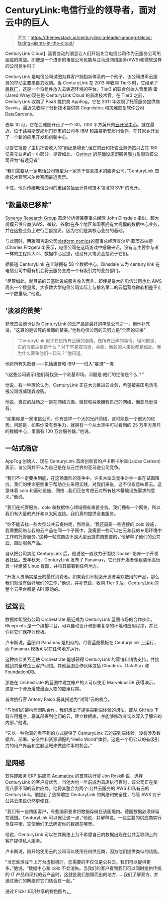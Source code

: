 # CenturyLink:电信行业的领导者，面对云中的巨人

> 原文：<https://thenewstack.io/centurylink-a-leader-among-telcos-facing-giants-in-the-cloud/>

CenturyLink Cloud】高管变动的消息让人们开始关注电信公司作为云服务公司所面临的挑战。即使是一个进步的电信公司也能与亚马逊网络服务(AWS)和微软这样的公司竞争吗？

CenturyLink 是电信公司试图为其客户拥抱新体系的一个例子。该公司进军云服务的举动主要来自其收购。当 CenturyLink 在 2013 年收购 Tier3 时，它继承了[铸铁厂](http://www.ironfoundry.org/)，这是一个将组件放入云铸造环境的平台。Tier3 的联合创始人贾里德·雷(Jared Wray)现在是 CenturyLink Cloud 的首席技术官。在 Tier3 之前，CenturyLink 收购了 PaaS 提供商 AppFog。它在 2011 年收购了托管服务提供商 Savvis，最近又收购了分析技术提供商 Cognilytics 和灾难恢复软件公司 DataGardens。

去年 10 月，它在西雅图开设了一个 30，000 平方英尺的[云开发中心](http://www.crn.com/news/cloud/300074501/centurylink-opens-expansive-cloud-development-center-in-seattle.htm)。就在最近，位于路易斯安那州门罗市的公司与 IBM 和路易斯安那州合作，在其家乡开发了一个新的应用开发和创新中心。

尽管它报告了主机托管收入的“创纪录增长”,但它的云和托管业务仍然只占其 180 亿美元业务的一小部分。尽管如此， [Gartner 的基础设施即服务魔力象限](http://www.gartner.com/technology/reprints.do?id=1-1UKQQA6&ct=140528&st=sb)将该公司评为“有远见者”

“我们需要从一家电话公司转型为一家基于信息技术的服务公司，”CenturyLink 首席技术官阿米尔侯赛因最近表示。

不过，他对传统电信公司的重组包括云计算和技术领域的 SVP 的离开。

## “数量级已移除”

[Synergy Research Group](https://www.srgresearch.com/) 首席分析师兼董事总经理 John Dinsdale 指出，超大规模云供应商(AWS、微软、谷歌)在多个地区和国家拥有大规模的数据中心业务，并在这些业务上进行巨额投资，因为它们是其核心业务的基础。

与此同时，西雅图咨询公司[platform nomics](http://www.platformonomics.com/)的董事总经理查尔斯·菲茨杰拉德(Charles Fitzgerald)表示，电信公司在这场游戏中姗姗来迟，没有与主要参与者一样的工程师大军、数据中心足迹，也没有大笔资金投资于它们。

据报道 CenturyLink 在全球拥有 58 个数据中心，Dinsdale 认为 century link 在电信公司中最有机会将云服务变成一个有吸引力的业务部门。

“尽管如此，就目前的云基础设施服务收入而言，即使是最大的电信公司也比 AWS 高出一个数量级。大多数大型电信公司实际上与排名第二的云运营商微软相差不止一个数量级，”他说。

## '淡淡的赞美'

菲茨杰拉德也认为 CenturyLink 的云产品是最好的电信公司之一，但他补充说，“这真的是该死的微弱的赞美。”他称电信公司的云努力是“全面的灾难”

> “CenturyLink 似乎在说所有正确的事情，做所有正确的事情，但问题是，它的价值主张是什么？对于不是亚马逊，谷歌，微软的人来说都是如此。我为什么要和他们一起去？”他问道。

他将所有失败者——包括惠普和 IBM——归入“妄想”一类

“(这些公司表示)他们将找到一个利基市场。问题是:他们的定位是什么？”

他说，有一种理论认为，CenturyLink 正在大力推进云业务，希望被美国电话电报公司或威瑞森收购。

他说，真正的战场之一是在网络方面，微软和谷歌拥有自己的网络，而亚马逊没有。

“如果你是一家电信公司，你有这样一个大的光纤网络，这可能是一个很大的优势。问题是，如果你没有竞争力，就拥有一个从太空中可以看到的 25 万平方英尺的数据中心，里面有 100 万台服务器，”他说。

## 一站式商店

AppFog 创始人、现任 CenturyLink 首席创新官的卢卡斯卡尔森(Lucas Carlson)表示，该公司并不认为自己是在与云世界的亚马逊公司竞争。

“我们不一定要争到底，在这场激烈的竞争中，许多大型云竞争对手一直在试图降价。我们的使命更侧重于帮助企业采用实践，对我们来说，这不仅仅意味着云。这意味着 colo 和基础设施、网络…我们正在考虑云对所有技术基础设施需求的意义，”他说。

“我们在托管服务、colo 和数据中心领域拥有重要业务。我们拥有一个网络，所以我们有大量的光纤和以太网连接。我们真的提供全套服务。

“你不能去找一些大型公共云提供商，然后说，‘我还需要一些连接的 colo 设施，我需要网络与我的云产品在同一个子网中，我需要一些可以在云和我的专用环境中工作的托管服务。’这种一站式商店不是大型云提供商想要的，”他解释了他们的公共云、自助服务产品。

自从把公司卖给 CenturyLink 后，他说他一直致力于围绕 Docker 培养一个开发者社区。去年秋天，CenturyLink 发布了 Panamax，它允许开发者像组装乐高玩具一样组装 Linux 容器，并将其部署到任何地方。

“开发人员确实是云的最终消费者。如果我们不制造开发者喜欢使用的产品，那么我们就没有做好我们的工作，”他说，并补充说，收购 Tier 3 后，CenturyLink 的整个云平台都是 API 驱动的。

## 试驾云

数据库即服务公司 Orchestrate 最近成为 CenturyLink 蓝图市场的合作伙伴。Blueprints 是一个编排平台，可以自动设计和部署复杂的环境和应用程序，并允许将它们保存为模板。

卢卡斯说，蓝图和 Panamax 是相似的，尽管蓝图模板在 CenturyLink 上运行，而 Panamax 模板可以在任何地方运行。

这种伙伴关系还使 Orchestrate 能够获得 CenturyLink 的营销和销售支持，并接触到其全球企业客户网络。其他蓝图合作伙伴包括 Cloudera、DataStax 和 FoundationDB。

那些在 Orchestrate 的蓝图中建立帐户的人可以使用 MarvelousDB 获得演示，这是一个涉及漫威漫画人物的应用程序。

首席执行官 Antony Falco 将其描述为“试驾”云的机会。

“与他们的架构师团队合作，我们想出了提供端到端体验的想法，即从 GitHub 下载应用程序，将其部署到他们的云，建立数据库，并能够修改查询以深入了解它的内部，”他说。

“它以一种你真的看不到的方式提供了 CenturyLink 云的端到端体验。没有涉及数据库、部署、安全性和资源调配的“Hello World”体验。这是一个用公认的有吸引力的用户界面和主题区域来做这件事的机会。”

## 是网络

软件即服务 ERP 供应商 [Acumatica](http://www.acumatica.com/) 的首席执行官 Jon Roskill 说，选择 CenturyLink 的客户有优势。当他大约一年前成为首席执行官时，该公司正在使用八家不同的云供应商。他将其整合为两个:公共云服务的 AWS 和私有云的 CenturyLink。他提到了选择增加 CenturyLink 的网络和安全性，尽管 AWS 对于公共云来说仍然更便宜。

“我们有一些跨国客户，有些国家要求将数据存储在该国境内。德国数据必须保留在德国。CenturyLink 可以保证这一点，”他说，并解释说，一些主要的供应商实行负载平衡，这使他们无法确定你的数据在哪里。

他说，CenturyLink 可以在其网络上为不希望自己的数据出现在公共互联网上的客户提供私人服务。

卢卡斯说，刚开始使用云的公司可以使用任何供应商，因为他们提供类似的功能。

“当您处理成千上万台虚拟机时，您需要的不仅仅是公共云。我们可以提供更多，”他说。“数据中心和 colo 不会消失。当我们的客户看到我们可以同时提供传统的 IT 产品和现代的云产品时，这就是我们脱颖而出的地方……我们了解双方，并通过我们的网络将它们结合在一起。”

通过 Flickr 知识共享的特色图片[。](https://www.flickr.com/photos/102717418@N03/13804006763/in/photolist-n2P9hB-bWKxFB-dxX9yQ-dAPuR1-nQwNbq-6VsbhE-8jWnbq-4zqKXK-5Zkmbd-8Xq6cC-63T9Ku-e5Qmnt-3Spj96-fozrA2-8NevJd-oXtr3S-7ACTJp-oJQKJy-eFfPfg-pN9PHo-fA41F7-5ze11q-3DyUt-onENhH-MdsS7-o9gBCz-5a3TEX-93TzyS-EB87W-6J4CXg-aC43mB-dmZdxf-hM1mm-9dtpdM-9CbVpH-6NY8X9-fQxty9-5uNvMj-qXPwrp-9xu16p-pVWEkN-9Ahmf9-ay4KyJ-fg4HJE-djGZiv-ny75cq-5SxCuW-bdGKkB-9UzZZ-9NFeR)

<svg xmlns:xlink="http://www.w3.org/1999/xlink" viewBox="0 0 68 31" version="1.1"><title>Group</title> <desc>Created with Sketch.</desc></svg>